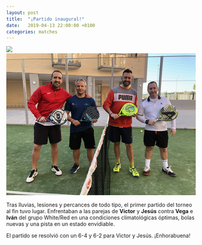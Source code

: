 ```yaml
---
layout: post
title:  "¡Partido inaugural!"
date:   2019-04-13 22:00:00 +0100
categories: matches
---
```


![](https://www.dropbox.com/s/qqw6r5h67uyx105/partido-inaugural.png?raw=1)
![](/assets/partido-inaugural.png)

Tras lluvias, lesiones y percances de todo tipo, el primer partido del torneo al fin tuvo lugar.
Enfrentaban a las parejas de **Victor** y **Jesús** contra **Vega** e **Iván** del grupo White/Red
en una condiciones climatológicas óptimas, bolas nuevas y una pista en un estado envidiable.

El partido se resolvió con un 6-4 y 6-2 para Victor y Jesús. ¡Enhorabuena!
